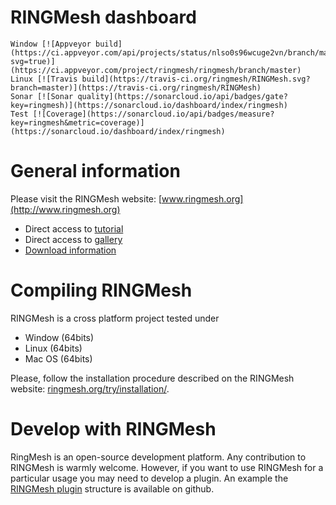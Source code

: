 RINGMesh dashboard
=====================

	Window [![Appveyor build](https://ci.appveyor.com/api/projects/status/nlso0s96wcuge2vn/branch/master?svg=true)](https://ci.appveyor.com/project/ringmesh/ringmesh/branch/master)
	Linux [![Travis build](https://travis-ci.org/ringmesh/RINGMesh.svg?branch=master)](https://travis-ci.org/ringmesh/RINGMesh)
	Sonar [![Sonar quality](https://sonarcloud.io/api/badges/gate?key=ringmesh)](https://sonarcloud.io/dashboard/index/ringmesh)
	Test [![Coverage](https://sonarcloud.io/api/badges/measure?key=ringmesh&metric=coverage)](https://sonarcloud.io/dashboard/index/ringmesh)

General information
====================

Please visit the RINGMesh website: [www.ringmesh.org](http://www.ringmesh.org)
 * Direct access to [tutorial](http://ringmesh.org/try/tutorials/)
 * Direct access to [gallery](http://ringmesh.org/gallery/)
 * [Download information](http://ringmesh.org/download/)
 
Compiling RINGMesh
====================

RINGMesh is a cross platform project tested under 
 * Window (64bits)
 * Linux (64bits)
 * Mac OS (64bits)
 
Please, follow the installation procedure described on the RINGMesh website: [ringmesh.org/try/installation/](http://ringmesh.org/try/installation/). 

Develop with RINGMesh
=====================
RingMesh is an open-source development platform. 
Any contribution to RINGMesh is warmly welcome. 
However, if you want to use RINGMesh for a particular usage you may need to develop a plugin. 
An example the [RINGMesh plugin](https://github.com/ringmesh/RINGMeshPluginExample) structure is available on github.